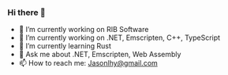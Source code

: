 ### Hi there 👋

- 🔭 I’m currently working on RIB Software
- 🌱 I’m currently working on .NET, Emscripten, C++, TypeScript
- 👯 I’m currently learning Rust
- 💬 Ask me about .NET, Emscripten, Web Assembly
- 📫 How to reach me: Jasonlhy@gmail.com

